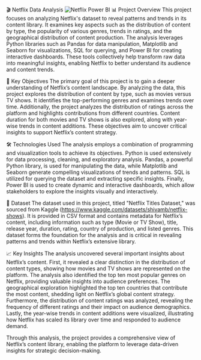 🎬 Netflix Data Analysis
![Netflix Power BI](https://github.com/user-attachments/assets/0d8aec70-65c7-415f-b3e9-ec3846a2f12e)
📊 Project Overview
This project focuses on analyzing Netflix's dataset to reveal patterns and trends in its content library. It examines key aspects such as the distribution of content by type, the popularity of various genres, trends in ratings, and the geographical distribution of content production. The analysis leverages Python libraries such as Pandas for data manipulation, Matplotlib and Seaborn for visualizations, SQL for querying, and Power BI for creating interactive dashboards. These tools collectively help transform raw data into meaningful insights, enabling Netflix to better understand its audience and content trends.

🚀 Key Objectives
The primary goal of this project is to gain a deeper understanding of Netflix’s content landscape. By analyzing the data, this project explores the distribution of content by type, such as movies versus TV shows. It identifies the top-performing genres and examines trends over time. Additionally, the project analyzes the distribution of ratings across the platform and highlights contributions from different countries. Content duration for both movies and TV shows is also explored, along with year-wise trends in content additions. These objectives aim to uncover critical insights to support Netflix’s content strategy.

🛠️ Technologies Used
The analysis employs a combination of programming and visualization tools to achieve its objectives. Python is used extensively for data processing, cleaning, and exploratory analysis. Pandas, a powerful Python library, is used for manipulating the data, while Matplotlib and Seaborn generate compelling visualizations of trends and patterns. SQL is utilized for querying the dataset and extracting specific insights. Finally, Power BI is used to create dynamic and interactive dashboards, which allow stakeholders to explore the insights visually and interactively.

📂 Dataset
The dataset used in this project, titled "Netflix Titles Dataset," was sourced from Kaggle (https://www.kaggle.com/datasets/shivamb/netflix-shows). It is provided in CSV format and contains metadata for Netflix’s content, including information such as type (Movie or TV Show), title, release year, duration, rating, country of production, and listed genres. This dataset forms the foundation for the analysis and is critical in revealing patterns and trends within Netflix’s extensive library.

📈 Key Insights
The analysis uncovered several important insights about Netflix’s content. First, it revealed a clear distinction in the distribution of content types, showing how movies and TV shows are represented on the platform. The analysis also identified the top ten most popular genres on Netflix, providing valuable insights into audience preferences. The geographical exploration highlighted the top ten countries that contribute the most content, shedding light on Netflix’s global content strategy. Furthermore, the distribution of content ratings was analyzed, revealing the frequency of different ratings and their impact on audience demographics. Lastly, the year-wise trends in content additions were visualized, illustrating how Netflix has scaled its library over time and responded to audience demand.

Through this analysis, the project provides a comprehensive view of Netflix’s content library, enabling the platform to leverage data-driven insights for strategic decision-making.








